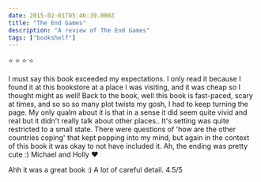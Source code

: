 ```yaml
---    
date: 2015-02-01T05:46:39.000Z
title: "The End Games"
description: "A review of The End Games"
tags: ["bookshelf"]
---   
```

⭐ ⭐ ⭐ ⭐ 

I must say this book exceeded my expectations. I only read it because I found it at this bookstore at a place I was visiting, and it was cheap so I thought might as well! Back to the book, well this book is fast-paced, scary at times, and so so so many plot twists my gosh, I had to keep turning the page. My only qualm about it is that in a sense it did seem quite vivid and real but it didn't really talk about other places.. It's setting was quite restricted to a small state. There were questions of 'how are the other countries coping' that kept popping into my mind, but again in the context of this book it was okay to not have included it. Ah, the ending was pretty cute :) Michael and Holly ♥️

Ahh it was a great book :) A lot of careful detail. 4.5/5 
